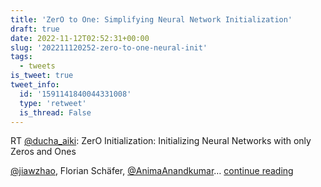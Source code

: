 ```yaml
---
title: 'ZerO to One: Simplifying Neural Network Initialization'
draft: true
date: 2022-11-12T02:52:31+00:00
slug: '202211120252-zero-to-one-neural-init'
tags:
  - tweets
is_tweet: true
tweet_info:
  id: '1591141840044331008'
  type: 'retweet'
  is_thread: False
---
```




RT [@ducha_aiki](https://x.com/ducha_aiki): ZerO Initialization: Initializing Neural Networks with only Zeros and Ones
 
[@jiawzhao](https://x.com/jiawzhao),  Florian Schäfer, [@AnimaAnandkumar](https://x.com/AnimaAnandkumar)… [continue reading](https://x.com/sytelus/status/1591141840044331008)
